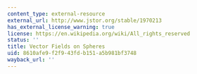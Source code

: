 ```yaml
---
content_type: external-resource
external_url: http://www.jstor.org/stable/1970213
has_external_license_warning: true
license: https://en.wikipedia.org/wiki/All_rights_reserved
status: ''
title: Vector Fields on Spheres
uid: 8610afe9-f2f9-43fd-b151-a5b981bf3748
wayback_url: ''
---
```

